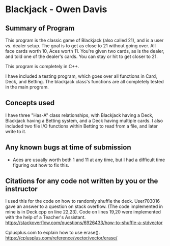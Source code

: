 # Blackjack - Owen Davis
## Summary of Program
This program is the classic game of Blackjack (also called 21), and is
a user vs. dealer setup. The goal is to get as 
close to 21 without going over. All face cards worth 10, Aces worth 11. 
You're given two cards, as is the dealer, and told one of the dealer's cards. 
You can stay or hit to get closer to 21. 

This program is completely in C++.

I have included a testing program, which goes over all functions in Card, Deck, and Betting.
The blackjack class's functions are all completely tested in the main program.

## Concepts used
I have three "Has-A" class relationships, with Blackjack having a Deck, Blackjack having a Betting system, 
and a Deck having multiple cards. I also included two file I/O functions within Betting to read from a file, 
and later write to it.

## Any known bugs at time of submission
- Aces are usually worth both 1 and 11 at any time, but I had a 
difficult time figuring out how to fix this.

## Citations for any code not written by you or the instructor
I used this for the code on how to randomly shuffle the deck. 
User703016 gave an answer to a question on stack overflow. 
(The code implemented in mine is in Deck.cpp on line 22,23). 
Code on lines 19,20 were implemented with the help of a Teacher's Assistant.
https://stackoverflow.com/questions/6926433/how-to-shuffle-a-stdvector

Cplusplus.com to explain how to use erase().
https://cplusplus.com/reference/vector/vector/erase/
